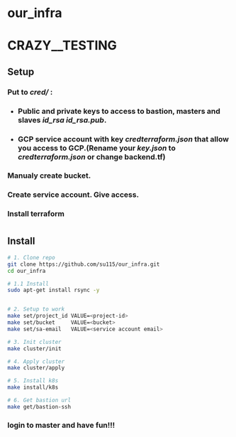 # our_infra
# CRAZY__TESTING
## Setup 
### Put to _cred/_ :
- ### Public and private keys to access to bastion, masters and slaves  _id_rsa id_rsa.pub_.
- ### GCP service account with key _credterraform.json_ that allow you access to GCP.(Rename your _key.json_ to _credterraform.json_ or change __backend.tf__)
### Manualy create bucket.
### Create service account. Give access.
### Install terraform
#
## Install
```sh
# 1. Clone repo
git clone https://github.com/su115/our_infra.git
cd our_infra

# 1.1 Install 
sudo apt-get install rsync -y


# 2. Setup to work
make set/project_id VALUE=<project-id>
make set/bucket     VALUE=<bucket>
make set/sa-email   VALUE=<service account email>

# 3. Init cluster
make cluster/init

# 4. Apply cluster
make cluster/apply

# 5. Install k8s 
make install/k8s

# 6. Get bastion url
make get/bastion-ssh
```
### login to master and have fun!!!
